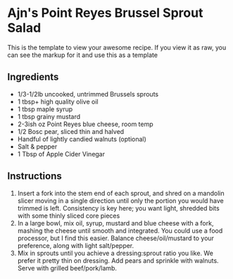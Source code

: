 # Ajn's Point Reyes Brussel Sprout Salad

This is the template to view your awesome recipe. If you view it as raw, you can see the markup for it and use this as a template

## Ingredients

- 1/3-1/2lb uncooked, untrimmed Brussels sprouts
- 1 tbsp+ high quality olive oil
- 1 tbsp maple syrup
- 1 tbsp grainy mustard
- 2-3ish oz Point Reyes blue cheese, room temp
- 1/2 Bosc pear, sliced thin and halved
- Handful of lightly candied walnuts (optional)
- Salt & pepper
- 1 Tbsp of Apple Cider Vinegar

## Instructions

1. Insert a fork into the stem end of each sprout, and shred on a mandolin slicer moving in a single direction until only the portion you would have trimmed is left.  Consistency is key here; you want light, shredded bits with some thinly sliced core pieces
2. In a large bowl, mix oil, syrup, mustard and blue cheese with a fork, mashing the cheese until smooth and integrated.  You could use a food processor, but I find this easier.  Balance cheese/oil/mustard to your preference, along with light salt/pepper.
3. Mix in sprouts until you achieve a dressing:sprout ratio you like.  We prefer it pretty thin on dressing.  Add pears and sprinkle with walnuts.  Serve with grilled beef/pork/lamb.